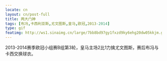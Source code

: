 ```yaml
---
locate: cn
layout: cn/post-full
title: 两大门神
tags: [布冯,卡西利亚斯,尤文图斯,皇马,欧冠,2013-2014]
type: gif
featimg: http://ws1.sinaimg.cn/large/7bb8bd97gy1fxzd9ky6ehg20dw05kkjm.gif
---
```


2013-2014赛季欧冠小组赛B组第3轮，皇马主场2比1力擒尤文图斯，赛后布冯与卡西交换球衣。